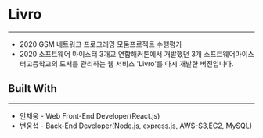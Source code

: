 # Livro
---
- 2020 GSM 네트워크 프로그래밍 모둠프로젝트 수행평가
- 2020 소프트웨어 마이스터 3개교 연합해커톤에서 개발했던  3개 소프트웨어마이스터고등학교의 도서를 관리하는 웹 서비스 'Livro'를 다시 개발한 버전입니다.

## Built With
---
- 안채웅 - Web Front-End Developer(React.js)
- 변웅섭 - Back-End Developer(Node.js, express.js, AWS-S3,EC2, MySQL)